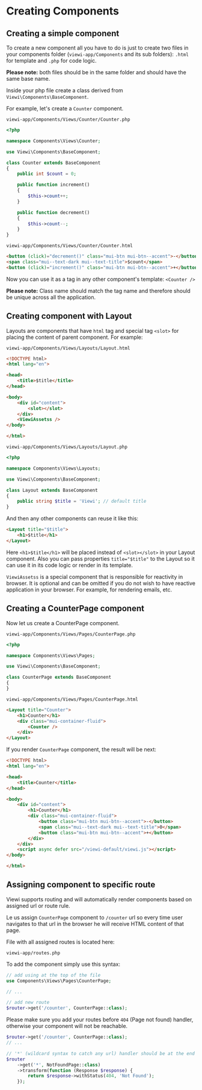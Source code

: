 # Creating Components

## Creating a simple component

To create a new component all you have to do is just to create two files in your components folder (`viewi-app/Components` and its sub folders): `.html` for template and `.php` for code logic.

**Please note:** both files should be in the same folder and should have the same base name.

Inside your php file create a class derived from `Viewi\Components\BaseComponent`.

For example, let's create a `Counter` component.

`viewi-app/Components/Views/Counter/Counter.php`

```php
<?php

namespace Components\Views\Counter;

use Viewi\Components\BaseComponent;

class Counter extends BaseComponent
{
    public int $count = 0;

    public function increment()
    {
        $this->count++;
    }

    public function decrement()
    {
        $this->count--;
    }
}
```

`viewi-app/Components/Views/Counter/Counter.html`

```html
<button (click)="decrement()" class="mui-btn mui-btn--accent">-</button>
<span class="mui--text-dark mui--text-title">$count</span>
<button (click)="increment()" class="mui-btn mui-btn--accent">+</button>
```

Now you can use it as a tag in any other component's template: `<Counter />`


**Please note:** Class name should match the tag name and therefore should be unique across all the application.

## Creating component with Layout

Layouts are components that have `html` tag and special tag `<slot>` for placing the content of parent component. For example:

`viewi-app/Components/Views/Layouts/Layout.html`

```html
<!DOCTYPE html>
<html lang="en">

<head>
    <title>$title</title>
</head>

<body>
    <div id="content">
        <slot></slot>
    </div>
    <ViewiAssetss />
</body>

</html>
```

`viewi-app/Components/Views/Layouts/Layout.php`

```php
<?php

namespace Components\Views\Layouts;

use Viewi\Components\BaseComponent;

class Layout extends BaseComponent
{
    public string $title = 'Viewi'; // default title
}
```

And then any other components can reuse it like this:

```html
<Layout title="$title">
    <h1>$title</h1>
</Layout>
```

Here `<h1>$title</h1>` will be placed instead of `<slot></slot>` in your Layout component. Also you can pass properties `title="$title"` to the Layout so it can use it in its code logic or render in its template.

`ViewiAssetss` is a special component that is responsible for reactivity in browser. It is optional and can be omitted if you do not wish to have reactive application in your browser. For example, for rendering emails, etc.

## Creating a CounterPage component

Now let us create a CounterPage component.

`viewi-app/Components/Views/Pages/CounterPage.php`

```php
<?php

namespace Components\Views\Pages;

use Viewi\Components\BaseComponent;

class CounterPage extends BaseComponent
{
}
```

`viewi-app/Components/Views/Pages/CounterPage.html`

```html
<Layout title="Counter">
    <h1>Counter</h1>
    <div class="mui-container-fluid">
        <Counter />
    </div>
</Layout>
```

If you render `CounterPage` component, the result will be next:

```html
<!DOCTYPE html>
<html lang="en">

<head>
    <title>Counter</title>
</head>

<body>
    <div id="content">
        <h1>Counter</h1>
        <div class="mui-container-fluid">
            <button class="mui-btn mui-btn--accent">-</button>
            <span class="mui--text-dark mui--text-title">0</span>
            <button class="mui-btn mui-btn--accent">+</button>
        </div>
    </div>
    <script async defer src="/viewi-default/viewi.js"></script>
</body>

</html>
```

## Assigning component to specific route

Viewi supports routing and will automatically render components based on assigned url or route rule.

Le us assign `CounterPage` component to `/counter` url so every time user navigates to that url in the browser he will receive HTML content of that page.

File with all assigned routes is located here:

`viewi-app/routes.php`

To add the component simply use this syntax:

```php
// add using at the top of the file
use Components\Views\Pages\CounterPage;

// ...

// add new route
$router->get('/counter', CounterPage::class);
```

Please make sure you add your routes before `404` (Page not found) handler, otherwise your component will not be reachable.

```php
$router->get('/counter', CounterPage::class);
// ...

// '*' (wildcard syntax to catch any url) handler should be at the end
$router
    ->get('*', NotFoundPage::class)
    ->transform(function (Response $response) {
        return $response->withStatus(404, 'Not Found');
    });
```